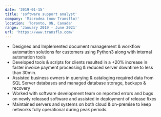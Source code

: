 ```yaml
---
date: '2019-01-15'
title: 'software support analyst'
company: 'Microdea (now Transflo)'
location: 'Toronto, ON, Canada'
range: 'January 2019 - June 2021'
url: 'https://www.transflo.com/'
---
```


- Designed and Implemented document management &amp; workﬂow automation solutions for customers using Python3 along with internal automation tools
- Developed tools &amp; scripts for clients resulted in a +20% increase in faster invoice payment processing &amp; reduced server downtime to less than 30min.
- Assisted business owners in querying &amp; cataloging required data from SQL Server databases and managed database storage, backups &amp; recovery
- Worked with software development team on reported errors and bugs on newly released software and assisted in deployment of release ﬁxes
- Maintained servers and systems on both cloud &amp; on-premise to keep networks fully operational during peak periods
